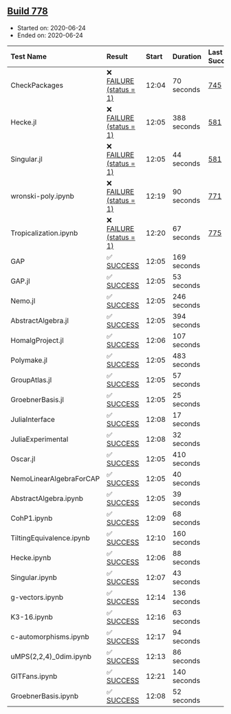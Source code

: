 ## [Build 778](https://oscarci.mathematik.uni-kl.de/job/oscar-julia-1.4/778/)

* Started on: 2020-06-24
* Ended on: 2020-06-24

| Test Name    | Result | Start | Duration | Last Success | First Failure |
|:-------------|:-------|:------|:---------|:-------------|:--------------|
| CheckPackages | ❌ [FAILURE (status = 1)](https://oscarci.mathematik.uni-kl.de/job/oscar-julia-1.4/778/artifact/logs/build-778/CheckPackages.log) | 12:04 | 70 seconds | [745](https://oscarci.mathematik.uni-kl.de/job/oscar-julia-1.4/745/) | [746](https://oscarci.mathematik.uni-kl.de/job/oscar-julia-1.4/746/) |
| Hecke.jl | ❌ [FAILURE (status = 1)](https://oscarci.mathematik.uni-kl.de/job/oscar-julia-1.4/778/artifact/logs/build-778/Hecke.jl.log) | 12:05 | 388 seconds | [581](https://oscarci.mathematik.uni-kl.de/job/oscar-julia-1.4/581/) | [582](https://oscarci.mathematik.uni-kl.de/job/oscar-julia-1.4/582/) |
| Singular.jl | ❌ [FAILURE (status = 1)](https://oscarci.mathematik.uni-kl.de/job/oscar-julia-1.4/778/artifact/logs/build-778/Singular.jl.log) | 12:05 | 44 seconds | [581](https://oscarci.mathematik.uni-kl.de/job/oscar-julia-1.4/581/) | [582](https://oscarci.mathematik.uni-kl.de/job/oscar-julia-1.4/582/) |
| wronski-poly.ipynb | ❌ [FAILURE (status = 1)](https://oscarci.mathematik.uni-kl.de/job/oscar-julia-1.4/778/artifact/logs/build-778/wronski-poly.ipynb.log) | 12:19 | 90 seconds | [771](https://oscarci.mathematik.uni-kl.de/job/oscar-julia-1.4/771/) | [772](https://oscarci.mathematik.uni-kl.de/job/oscar-julia-1.4/772/) |
| Tropicalization.ipynb | ❌ [FAILURE (status = 1)](https://oscarci.mathematik.uni-kl.de/job/oscar-julia-1.4/778/artifact/logs/build-778/Tropicalization.ipynb.log) | 12:20 | 67 seconds | [775](https://oscarci.mathematik.uni-kl.de/job/oscar-julia-1.4/775/) | [776](https://oscarci.mathematik.uni-kl.de/job/oscar-julia-1.4/776/) |
| GAP | ✅ [SUCCESS](https://oscarci.mathematik.uni-kl.de/job/oscar-julia-1.4/778/artifact/logs/build-778/GAP.log) | 12:05 | 169 seconds |  |  |
| GAP.jl | ✅ [SUCCESS](https://oscarci.mathematik.uni-kl.de/job/oscar-julia-1.4/778/artifact/logs/build-778/GAP.jl.log) | 12:05 | 53 seconds |  |  |
| Nemo.jl | ✅ [SUCCESS](https://oscarci.mathematik.uni-kl.de/job/oscar-julia-1.4/778/artifact/logs/build-778/Nemo.jl.log) | 12:05 | 246 seconds |  |  |
| AbstractAlgebra.jl | ✅ [SUCCESS](https://oscarci.mathematik.uni-kl.de/job/oscar-julia-1.4/778/artifact/logs/build-778/AbstractAlgebra.jl.log) | 12:05 | 394 seconds |  |  |
| HomalgProject.jl | ✅ [SUCCESS](https://oscarci.mathematik.uni-kl.de/job/oscar-julia-1.4/778/artifact/logs/build-778/HomalgProject.jl.log) | 12:06 | 107 seconds |  |  |
| Polymake.jl | ✅ [SUCCESS](https://oscarci.mathematik.uni-kl.de/job/oscar-julia-1.4/778/artifact/logs/build-778/Polymake.jl.log) | 12:05 | 483 seconds |  |  |
| GroupAtlas.jl | ✅ [SUCCESS](https://oscarci.mathematik.uni-kl.de/job/oscar-julia-1.4/778/artifact/logs/build-778/GroupAtlas.jl.log) | 12:05 | 57 seconds |  |  |
| GroebnerBasis.jl | ✅ [SUCCESS](https://oscarci.mathematik.uni-kl.de/job/oscar-julia-1.4/778/artifact/logs/build-778/GroebnerBasis.jl.log) | 12:05 | 25 seconds |  |  |
| JuliaInterface | ✅ [SUCCESS](https://oscarci.mathematik.uni-kl.de/job/oscar-julia-1.4/778/artifact/logs/build-778/JuliaInterface.log) | 12:08 | 17 seconds |  |  |
| JuliaExperimental | ✅ [SUCCESS](https://oscarci.mathematik.uni-kl.de/job/oscar-julia-1.4/778/artifact/logs/build-778/JuliaExperimental.log) | 12:08 | 32 seconds |  |  |
| Oscar.jl | ✅ [SUCCESS](https://oscarci.mathematik.uni-kl.de/job/oscar-julia-1.4/778/artifact/logs/build-778/Oscar.jl.log) | 12:05 | 410 seconds |  |  |
| NemoLinearAlgebraForCAP | ✅ [SUCCESS](https://oscarci.mathematik.uni-kl.de/job/oscar-julia-1.4/778/artifact/logs/build-778/NemoLinearAlgebraForCAP.log) | 12:05 | 40 seconds |  |  |
| AbstractAlgebra.ipynb | ✅ [SUCCESS](https://oscarci.mathematik.uni-kl.de/job/oscar-julia-1.4/778/artifact/logs/build-778/AbstractAlgebra.ipynb.log) | 12:05 | 39 seconds |  |  |
| CohP1.ipynb | ✅ [SUCCESS](https://oscarci.mathematik.uni-kl.de/job/oscar-julia-1.4/778/artifact/logs/build-778/CohP1.ipynb.log) | 12:09 | 68 seconds |  |  |
| TiltingEquivalence.ipynb | ✅ [SUCCESS](https://oscarci.mathematik.uni-kl.de/job/oscar-julia-1.4/778/artifact/logs/build-778/TiltingEquivalence.ipynb.log) | 12:10 | 160 seconds |  |  |
| Hecke.ipynb | ✅ [SUCCESS](https://oscarci.mathematik.uni-kl.de/job/oscar-julia-1.4/778/artifact/logs/build-778/Hecke.ipynb.log) | 12:06 | 88 seconds |  |  |
| Singular.ipynb | ✅ [SUCCESS](https://oscarci.mathematik.uni-kl.de/job/oscar-julia-1.4/778/artifact/logs/build-778/Singular.ipynb.log) | 12:07 | 43 seconds |  |  |
| g-vectors.ipynb | ✅ [SUCCESS](https://oscarci.mathematik.uni-kl.de/job/oscar-julia-1.4/778/artifact/logs/build-778/g-vectors.ipynb.log) | 12:14 | 136 seconds |  |  |
| K3-16.ipynb | ✅ [SUCCESS](https://oscarci.mathematik.uni-kl.de/job/oscar-julia-1.4/778/artifact/logs/build-778/K3-16.ipynb.log) | 12:16 | 63 seconds |  |  |
| c-automorphisms.ipynb | ✅ [SUCCESS](https://oscarci.mathematik.uni-kl.de/job/oscar-julia-1.4/778/artifact/logs/build-778/c-automorphisms.ipynb.log) | 12:17 | 94 seconds |  |  |
| uMPS(2,2,4)_0dim.ipynb | ✅ [SUCCESS](https://oscarci.mathematik.uni-kl.de/job/oscar-julia-1.4/778/artifact/logs/build-778/uMPS-2-2-4-_0dim.ipynb.log) | 12:13 | 86 seconds |  |  |
| GITFans.ipynb | ✅ [SUCCESS](https://oscarci.mathematik.uni-kl.de/job/oscar-julia-1.4/778/artifact/logs/build-778/GITFans.ipynb.log) | 12:21 | 140 seconds |  |  |
| GroebnerBasis.ipynb | ✅ [SUCCESS](https://oscarci.mathematik.uni-kl.de/job/oscar-julia-1.4/778/artifact/logs/build-778/GroebnerBasis.ipynb.log) | 12:08 | 52 seconds |  |  |
